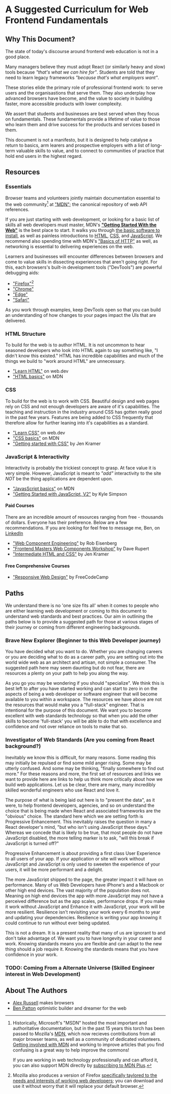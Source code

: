 # A Suggested Curriculum for Web Frontend Fundamentals

## Why This Document?

The state of today's discourse around frontend web education is not in a good place. 

Many managers believe they must adopt React (or similarly heavy and slow) tools because _"that's what we can hire for"_. Students are told that they need to learn legacy frameworks _"because that's what employers want"_. 

These stories elide the primary role of professional frontend work: to serve users and the organisastions that serve them. They also underplay how advanced browsers have become, and the value to society in building faster, more accessible products with lower complexity.

We assert that students and businesses are best served when they focus on fundamentals. These fundamentals provide a lifetime of value to those who learn them and drive success for the products and services based in them.

This document is not a manifesto, but it is designed to help catalyse a return to basics, arm learers and prospective employers with a list of long-term valuable skills to value, and to connect to communities of practice that hold end users in the highest regard.

<!-- TODO(slightlyoff): link to the "What to hire for" guide -->

## Resources 

<!-- TODO(slightlyoff): inline TOC here? -->

### Essentials

Browser teams and volunteers jointly maintain documentation essential to the web community[^msdn] at ["MDN"](https://developer.mozilla.org/en-US/docs/Web); the canonical repository of web API references.

If you are just starting with web development, or looking for a basic list of skills all web developers must master, MDN's [**"Getting Started With the Web"**](https://developer.mozilla.org/en-US/docs/Learn/Getting_started_with_the_web) is the best place to start. It walks you through [the basic software to install](https://developer.mozilla.org/en-US/docs/Learn/Getting_started_with_the_web/Installing_basic_software), as well as painless introductions to [HTML](https://developer.mozilla.org/en-US/docs/Learn/Getting_started_with_the_web/HTML_basics), [CSS](https://developer.mozilla.org/en-US/docs/Learn/Getting_started_with_the_web/CSS_basics), and [JavaScript](https://developer.mozilla.org/en-US/docs/Learn/Getting_started_with_the_web/JavaScript_basics). We recommend also spending time with MDN's ["Basics of HTTP"](https://developer.mozilla.org/en-US/docs/Web/HTTP/Basics_of_HTTP) as well, as networking is essential to delivering experiences on the web.

Learners and businesses will encounter differences between browsers and come to value skills in dissecting experiences that aren't going right. For this, each browsers's built-in development tools ("DevTools") are powerful debugging aids:

  - ["Firefox"](https://developer.mozilla.org/en-US/docs/Learn/Common_questions/Tools_and_setup/What_are_browser_developer_tools)[^for-devs]
  - ["Chrome"](https://developer.chrome.com/docs/devtools/overview/)
  - ["Edge"](https://learn.microsoft.com/en-us/microsoft-edge/visual-studio-code/microsoft-edge-devtools-extension/open-devtools-and-embedded-browser)
  - ["Safari"](https://developer.apple.com/documentation/safari-developer-tools/web-inspector)

As you work through examples, keep DevTools open so that you can build an understanding of how changes to your pages impact the UIs that are delivered.

### HTML Structure

To build for the web is to author HTML. It is not uncommon to hear seasoned developers who look into HTML again to say something like, "I didn't know this existed." HTML has incredible capabilities and much of the things we build to "work around HTML" are unnecessary. 

 - ["Learn HTML"](https://web.dev/learn/html/) on web.dev
 - ["HTML basics"](https://developer.mozilla.org/en-US/docs/Learn/Getting_started_with_the_web/HTML_basics) on MDN

### CSS

To build for the web is to work with CSS. Beautiful design and web pages rely on CSS and not enough developers are aware of it's capabilities. The teaching and instruction in the industry around CSS has gotten really good in the past few years. Features are being added to CSS frequently that therefore allow for further leaning into it's capabilities as a standard. 

 - ["Learn CSS"](https://web.dev/learn/css/) on web.dev
 - ["CSS basics"](https://developer.mozilla.org/en-US/docs/Learn/Getting_started_with_the_web/CSS_basics) on MDN
 - ["Getting started with CSS"](https://frontendmasters.com/courses/getting-started-css/) by Jen Kramer

### JavaScript & Interactivity

Interactivity is probably the trickiest concept to grasp. At face value it is very simple. However, JavaScript is meant to _"add"_ interactivity to the site _NOT_ be the thing applications are dependent upon. 

 - ["JavasScript basics"](https://developer.mozilla.org/en-US/docs/Learn/Getting_started_with_the_web/JavaScript_basics) on MDN
 - ["Getting Started with JavaScript, V2"](https://frontendmasters.com/courses/getting-started-javascript-v2/) by Kyle Simpson

#### Paid Courses

There are an incredible amount of resources ranging from free - thousands of dollars. Everyone has their preference. Below are a few recommendations. If you are looking for feel free to message me, Ben, on [LinkedIn](https://www.linkedin.com/in/benjaminapatton/)

 - ["Web Component Engineering"](https://www.bluespire.com/p/web-component-engineering) by Rob Eisenberg
 - ["Frontend Masters Web Components Workshop"](https://daverupert.com/projects/frontend-masters-web-components/) by Dave Rupert
 - ["Intermediate HTML and CSS"](https://frontendmasters.com/courses/intermediate-html-css/) by Jen Kramer

#### Free Comprehensive Courses
- ["Responsive Web Design"](https://www.freecodecamp.org/learn/2022/responsive-web-design/) by FreeCodeCamp

## Paths

We understand there is no 'one size fits all' when it comes to people who are either learning web development or coming to this document to understand web standards and best practices. Our aim in outlining the paths below is to provide a suggested path for those at various stages of their journey or coming from different engineering backgrounds. 

### Brave New Explorer (Beginner to this Web Developer journey)

You have decided what you want to do. Whether you are changing careers or you are deciding what to do as a career path, you are setting out into the world wide web as an architect and artisan, not simple a consumer. The suggested path here may seem daunting but do not fear, there are resources a plenty on your path to help you along the way. 

As you go you may be wondering if you should "specialize". We think this is best left to after you have started working and can start to zero in on the aspects of being a web developer or software engineer that will become available to you within a workspace. The resources we have above are not the resources that would make you a "full-stack" engineer. That is intentional for the purpose of this document. We want you to become excellent with web standards technology so that when you add the other skills to become 'full-stack' you will be able to do that with excellence and confidence and not over reliance on tools to make that so. 

### Investigator of Web Standards (Are you coming from React background?)

Inevitably we know this is difficult, for many reasons. Some reading this may initially be repulsed or find some mild anger rising. Some may be utterly confused. And some may be thinking, "finally somewhere to find out more." For these reasons and more, the first set of resources and links we want to provide here are links to help us think more critically about how we build web applications. Let us be clear, there are many, many incredibly skilled wonderful engineers who use React and love it. 

The purpose of what is being laid out here is to "present the data", as it were, to help frontend developers, agencies, and so on understand the choice that is being made when React and associated frameworks are the "obvious" choice. The standard here which we are setting forth is Progressive Enhancement. This inevitably raises the question in many a React developer's mind, "but who isn't using JavaScript these days." Whereas we concede that is likely to be true, that most people do not have JavaScript disabled, the more telling marker is to ask, "will this break if JavaScript is turned off?" 

Progressive Enhancement is about providing a first class User Experience to all users of your app. If your application or site will work without JavaScript and JavaScript is only used to sweeten the experience of your users, it will be more performant and a delight. 

The more JavaScript shipped to the page, the greater impact it will have on performance. Many of us Web Developers have iPhone's and a Macbook or other high end devices. The vast majority of the population does not. Meaning on high end devices the app with more JavaScript may not have a perceived difference but as the app scales, performance drops. If you make it work without JavaScript and Enhance it with JavaScript, your work will be more resilient. Resilience isn't revisiting your work every 6 months to year and updating your dependencies. Resilience is writing your app knowing it could continue to run without ever being updated. 

This is not a dream. It is a present reality that many of us are ignorant to and don't take advantage of. We want you to have longevity in your career and work. Knowing standards means you are flexible and can adapt to the new thing should a job require it. Knowing the standards means that you have confidence in your work. 

### TODO: Coming From a Alternate Universe (Skilled Engineer interest in Web Development) 

## About The Authors

 - [Alex Russell](https://infrequently.org/about-me) makes browsers
 - [Ben Patton](https://benapatton.com) optimistic builder and dreamer for the web


[^msdn]: Historically, Microsoft's "MSDN" hosted the most important and authoritative documentation, but in the past 15 years this torch has been passed to Mozilla's [MDN](https://developer.mozilla.org/), which now recieves contributions from all major browser teams, as well as a community of dedicated volunteers. [Getting involved with MDN](https://developer.mozilla.org/en-US/community) and working to improve articles that you find confusing is a great way to help improve the commons!

    If you are working in web technology professionally and can afford it, you can also support MDN directly by [subscribing to MDN Plus](https://developer.mozilla.org/en-US/plus).

[^for-devs]: Mozilla also produces a version of Firefox [specifically taylored to the needs and interests of working web developers](https://www.mozilla.org/en-US/firefox/developer/); you can download and use it without worry that it will replace your default browser.